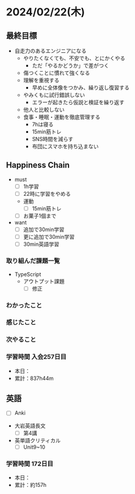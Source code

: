 # 2024/02/22(木)

## 最終目標

- 自走力のあるエンジニアになる
  - やりたくなくても、不安でも、とにかくやる
    - ただ「やるかどうか」で差がつく
  - 傷つくことに慣れて強くなる
  - 理解を重視する
    - 早めに全体像をつかみ、繰り返し復習する
  - やみくもに試行錯誤しない
    - エラーが起きたら仮説と検証を繰り返す
  - 他人と比較しない
  - 食事・睡眠・運動を徹底管理する
    - 7hは寝る
    - 15min筋トレ
    - SNS時間を減らす
    - 布団にスマホを持ち込まない

## Happiness Chain

- must
  - [ ] 1h学習
  - [ ] 22時に学習をやめる
  - 運動
    - [ ] 15min筋トレ
  - [ ] お菓子1個まで
- want
  - [ ] 追加で30min学習
  - [ ] 更に追加で30min学習
  - [ ] 30min英語学習

### 取り組んだ課題一覧

- TypeScript
  - アウトプット課題
    - [ ] 修正

### わかったこと

### 感じたこと

### 次やること

### 学習時間 入会257日目

- 本日：
- 累計：837h44m

## 英語

- [ ] Anki
- 大岩英語長文
  - [ ] 第4講
- 英単語クリティカル
  - [ ] Unit9~10

### 学習時間 172日目

- 本日：
- 累計：約157h
